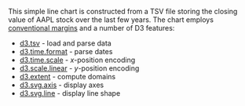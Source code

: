 This simple line chart is constructed from a TSV file storing the closing value of AAPL stock over the last few years. The chart employs [conventional margins](http://bl.ocks.org/3019563) and a number of D3 features:

* [d3.tsv](https://github.com/mbostock/d3/wiki/CSV) - load and parse data
* [d3.time.format](https://github.com/mbostock/d3/wiki/Time-Formatting) - parse dates
* [d3.time.scale](https://github.com/mbostock/d3/wiki/Time-Scales) - *x*-position encoding
* [d3.scale.linear](https://github.com/mbostock/d3/wiki/Quantitative-Scales) - *y*-position encoding
* [d3.extent](https://github.com/mbostock/d3/wiki/Arrays#wiki-d3_extent) - compute domains
* [d3.svg.axis](https://github.com/mbostock/d3/wiki/SVG-Axes) - display axes
* [d3.svg.line](https://github.com/mbostock/d3/wiki/SVG-Shapes#wiki-line) - display line shape